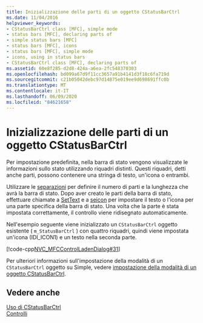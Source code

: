 ```yaml
---
title: Inizializzazione delle parti di un oggetto CStatusBarCtrl
ms.date: 11/04/2016
helpviewer_keywords:
- CStatusBarCtrl class [MFC], simple mode
- status bars [MFC], declaring parts of
- simple status bars [MFC]
- status bars [MFC], icons
- status bars [MFC], simple mode
- icons, using in status bars
- CStatusBarCtrl class [MFC], declaring parts of
ms.assetid: 60e8f285-d2d8-424a-a6ea-2fc548370303
ms.openlocfilehash: bd099a67d9f11cc3657a91b4141d3f18c6fa719d
ms.sourcegitcommit: c21b05042debc97d14875e019ee9d698691ffc0b
ms.translationtype: MT
ms.contentlocale: it-IT
ms.lasthandoff: 06/09/2020
ms.locfileid: "84621658"
---
```

# <a name="initializing-the-parts-of-a-cstatusbarctrl-object"></a>Inizializzazione delle parti di un oggetto CStatusBarCtrl

Per impostazione predefinita, nella barra di stato vengono visualizzate le informazioni sullo stato utilizzando riquadri distinti. Questi riquadri, detti anche parti, possono contenere una stringa di testo, un'icona o entrambi.

Utilizzare le [separazioni](reference/cstatusbarctrl-class.md#setparts) per definire il numero di parti e la lunghezza che avrà la barra di stato. Dopo aver creato le parti della barra di stato, effettuare chiamate a [SetText](reference/cstatusbarctrl-class.md#settext) e a [seicon](reference/cstatusbarctrl-class.md#seticon) per impostare il testo o l'icona per una parte specifica della barra di stato. Una volta che la parte è stata impostata correttamente, il controllo viene ridisegnato automaticamente.

Nell'esempio seguente viene inizializzato un `CStatusBarCtrl` oggetto esistente ( `m_StatusBarCtrl` ) con quattro riquadri, quindi viene impostata un'icona (IDI_ICON1) e un testo nella seconda parte.

[!code-cpp[NVC_MFCControlLadenDialog#31](codesnippet/cpp/initializing-the-parts-of-a-cstatusbarctrl-object_1.cpp)]

Per ulteriori informazioni sull'impostazione della modalità di un `CStatusBarCtrl` oggetto su Simple, vedere [impostazione della modalità di un oggetto CStatusBarCtrl](setting-the-mode-of-a-cstatusbarctrl-object.md).

## <a name="see-also"></a>Vedere anche

[Uso di CStatusBarCtrl](using-cstatusbarctrl.md)<br/>
[Controlli](controls-mfc.md)
